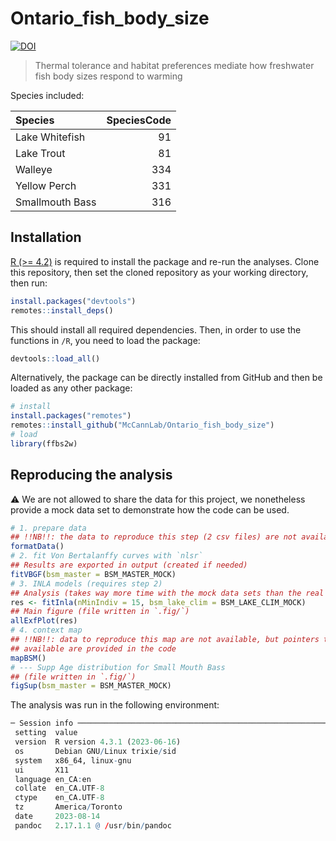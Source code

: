 # Ontario_fish_body_size

[![DOI](https://zenodo.org/badge/677167644.svg)](https://zenodo.org/badge/latestdoi/677167644)


> Thermal tolerance and habitat preferences mediate how freshwater fish body sizes respond to warming

Species included:

|Species         | SpeciesCode|
|:---------------|-----------:|
|Lake Whitefish  |          91|
|Lake Trout      |          81|
|Walleye         |         334|
|Yellow Perch    |         331|
|Smallmouth Bass |         316|


## Installation

[R (>= 4.2)](https://www.r-project.org/) is required to install the package and re-run the analyses. Clone this repository, then set the cloned repository as your working directory, then run:

```R
install.packages("devtools")
remotes::install_deps()
```

This should install all required dependencies. Then, in order to use the functions in `/R`, you need to load the package:

```R
devtools::load_all()
```

Alternatively, the package can be directly installed from GitHub and then be loaded as any other package: 

```R
# install
install.packages("remotes")
remotes::install_github("McCannLab/Ontario_fish_body_size")
# load
library(ffbs2w)
```

## Reproducing the analysis 

⚠️ We are not allowed to share the data for this project, we nonetheless provide a mock data set to demonstrate how the code can be used. 


```R 
# 1. prepare data 
## !!NB!!: the data to reproduce this step (2 csv files) are not available
formatData()
# 2. fit Von Bertalanffy curves with `nlsr`
## Results are exported in output (created if needed)
fitVBGF(bsm_master = BSM_MASTER_MOCK)
# 3. INLA models (requires step 2)
## Analysis (takes way more time with the mock data sets than the real one)
res <- fitInla(nMinIndiv = 15, bsm_lake_clim = BSM_LAKE_CLIM_MOCK)
## Main figure (file written in `.fig/`)
allExfPlot(res)
# 4. context map
## !!NB!!: data to reproduce this map are not available, but pointers to file 
## available are provided in the code 
mapBSM()
# --- Supp Age distribution for Small Mouth Bass
## (file written in `.fig/`)
figSup(bsm_master = BSM_MASTER_MOCK)
```

The analysis was run in the following environment: 

```R
─ Session info ─────────────────────────────────────────────────────────────────
 setting  value
 version  R version 4.3.1 (2023-06-16)
 os       Debian GNU/Linux trixie/sid
 system   x86_64, linux-gnu
 ui       X11
 language en_CA:en
 collate  en_CA.UTF-8
 ctype    en_CA.UTF-8
 tz       America/Toronto
 date     2023-08-14
 pandoc   2.17.1.1 @ /usr/bin/pandoc
```
